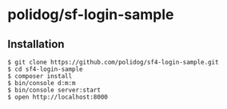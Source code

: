 # polidog/sf-login-sample


## Installation

```
$ git clone https://github.com/polidog/sf4-login-sample.git
$ cd sf4-login-sample
$ composer install
$ bin/console d:m:m
$ bin/console server:start
$ open http://localhost:8000
```

